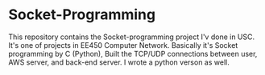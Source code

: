 # Socket-Programming
This repository contains the Socket-programming project I'v done in USC.
It's one of projects in EE450 Computer Network.
Basically it's Socket programming by C (Python), Built the TCP/UDP connections between user, AWS server, and back-end server.
I wrote a python verson as well.
